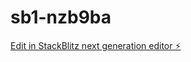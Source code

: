 # sb1-nzb9ba

[Edit in StackBlitz next generation editor ⚡️](https://stackblitz.com/~/github.com/ccroindia/sb1-nzb9ba)